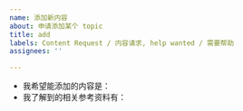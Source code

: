 ```yaml
---
name: 添加新内容
about: 申请添加某个 topic
title: add
labels: Content Request / 内容请求, help wanted / 需要帮助
assignees: ''

---
```


<!-- 
首先，十分欢迎你来给 OI WIki 开 issue，在提交之前，请花时间阅读一下这个模板的内容，谢谢合作！
- issue 标题请写清 'add ' + 要添加的内容
- 如果涉及到添加新页面的，建议顺便注明英文名称
-->

- 我希望能添加的内容是：
- 我了解到的相关参考资料有：

